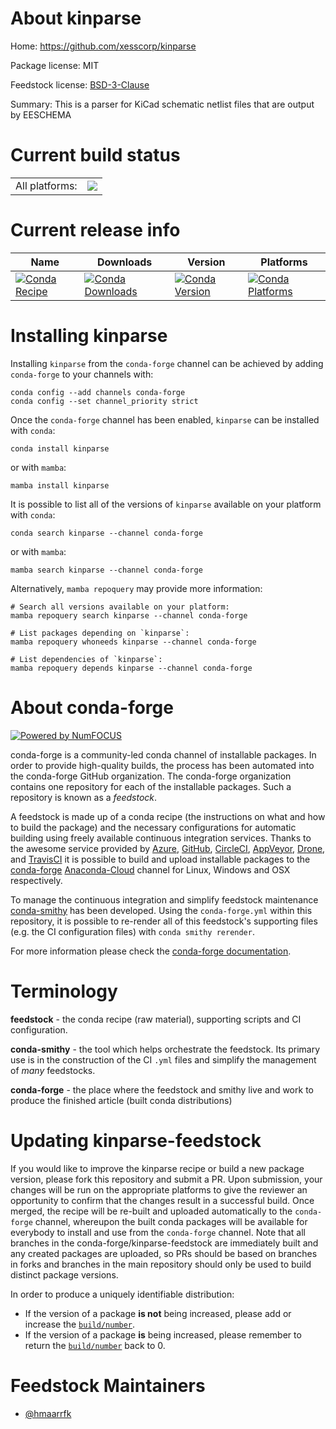 About kinparse
==============

Home: https://github.com/xesscorp/kinparse

Package license: MIT

Feedstock license: [BSD-3-Clause](https://github.com/conda-forge/kinparse-feedstock/blob/main/LICENSE.txt)

Summary: This is a parser for KiCad schematic netlist files that are output by EESCHEMA

Current build status
====================


<table><tr><td>All platforms:</td>
    <td>
      <a href="https://dev.azure.com/conda-forge/feedstock-builds/_build/latest?definitionId=8789&branchName=main">
        <img src="https://dev.azure.com/conda-forge/feedstock-builds/_apis/build/status/kinparse-feedstock?branchName=main">
      </a>
    </td>
  </tr>
</table>

Current release info
====================

| Name | Downloads | Version | Platforms |
| --- | --- | --- | --- |
| [![Conda Recipe](https://img.shields.io/badge/recipe-kinparse-green.svg)](https://anaconda.org/conda-forge/kinparse) | [![Conda Downloads](https://img.shields.io/conda/dn/conda-forge/kinparse.svg)](https://anaconda.org/conda-forge/kinparse) | [![Conda Version](https://img.shields.io/conda/vn/conda-forge/kinparse.svg)](https://anaconda.org/conda-forge/kinparse) | [![Conda Platforms](https://img.shields.io/conda/pn/conda-forge/kinparse.svg)](https://anaconda.org/conda-forge/kinparse) |

Installing kinparse
===================

Installing `kinparse` from the `conda-forge` channel can be achieved by adding `conda-forge` to your channels with:

```
conda config --add channels conda-forge
conda config --set channel_priority strict
```

Once the `conda-forge` channel has been enabled, `kinparse` can be installed with `conda`:

```
conda install kinparse
```

or with `mamba`:

```
mamba install kinparse
```

It is possible to list all of the versions of `kinparse` available on your platform with `conda`:

```
conda search kinparse --channel conda-forge
```

or with `mamba`:

```
mamba search kinparse --channel conda-forge
```

Alternatively, `mamba repoquery` may provide more information:

```
# Search all versions available on your platform:
mamba repoquery search kinparse --channel conda-forge

# List packages depending on `kinparse`:
mamba repoquery whoneeds kinparse --channel conda-forge

# List dependencies of `kinparse`:
mamba repoquery depends kinparse --channel conda-forge
```


About conda-forge
=================

[![Powered by
NumFOCUS](https://img.shields.io/badge/powered%20by-NumFOCUS-orange.svg?style=flat&colorA=E1523D&colorB=007D8A)](https://numfocus.org)

conda-forge is a community-led conda channel of installable packages.
In order to provide high-quality builds, the process has been automated into the
conda-forge GitHub organization. The conda-forge organization contains one repository
for each of the installable packages. Such a repository is known as a *feedstock*.

A feedstock is made up of a conda recipe (the instructions on what and how to build
the package) and the necessary configurations for automatic building using freely
available continuous integration services. Thanks to the awesome service provided by
[Azure](https://azure.microsoft.com/en-us/services/devops/), [GitHub](https://github.com/),
[CircleCI](https://circleci.com/), [AppVeyor](https://www.appveyor.com/),
[Drone](https://cloud.drone.io/welcome), and [TravisCI](https://travis-ci.com/)
it is possible to build and upload installable packages to the
[conda-forge](https://anaconda.org/conda-forge) [Anaconda-Cloud](https://anaconda.org/)
channel for Linux, Windows and OSX respectively.

To manage the continuous integration and simplify feedstock maintenance
[conda-smithy](https://github.com/conda-forge/conda-smithy) has been developed.
Using the ``conda-forge.yml`` within this repository, it is possible to re-render all of
this feedstock's supporting files (e.g. the CI configuration files) with ``conda smithy rerender``.

For more information please check the [conda-forge documentation](https://conda-forge.org/docs/).

Terminology
===========

**feedstock** - the conda recipe (raw material), supporting scripts and CI configuration.

**conda-smithy** - the tool which helps orchestrate the feedstock.
                   Its primary use is in the construction of the CI ``.yml`` files
                   and simplify the management of *many* feedstocks.

**conda-forge** - the place where the feedstock and smithy live and work to
                  produce the finished article (built conda distributions)


Updating kinparse-feedstock
===========================

If you would like to improve the kinparse recipe or build a new
package version, please fork this repository and submit a PR. Upon submission,
your changes will be run on the appropriate platforms to give the reviewer an
opportunity to confirm that the changes result in a successful build. Once
merged, the recipe will be re-built and uploaded automatically to the
`conda-forge` channel, whereupon the built conda packages will be available for
everybody to install and use from the `conda-forge` channel.
Note that all branches in the conda-forge/kinparse-feedstock are
immediately built and any created packages are uploaded, so PRs should be based
on branches in forks and branches in the main repository should only be used to
build distinct package versions.

In order to produce a uniquely identifiable distribution:
 * If the version of a package **is not** being increased, please add or increase
   the [``build/number``](https://docs.conda.io/projects/conda-build/en/latest/resources/define-metadata.html#build-number-and-string).
 * If the version of a package **is** being increased, please remember to return
   the [``build/number``](https://docs.conda.io/projects/conda-build/en/latest/resources/define-metadata.html#build-number-and-string)
   back to 0.

Feedstock Maintainers
=====================

* [@hmaarrfk](https://github.com/hmaarrfk/)


